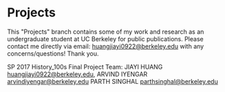 # Projects
This "Projects" branch contains some of my work and research as an undergraduate student at UC Berkeley for public publications.
Please contact me directly via email: huangjiayi0922@berkeley.edu with any concerns/questions! Thank you.


SP 2017 History_100s Final Project 
Team: 
JIAYI HUANG <huangjiayi0922@berkeley.edu>,
ARVIND IYENGAR <arvindiyengar@berkeley.edu>
PARTH SINGHAL <parthsinghal@berkeley.edu>
